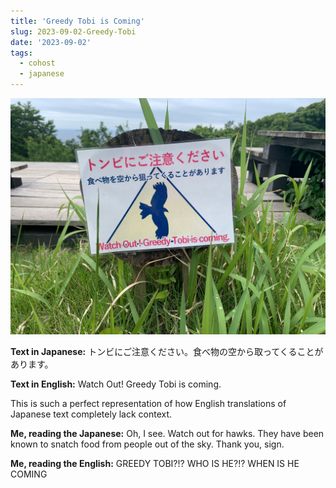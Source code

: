 ```yaml
---
title: 'Greedy Tobi is Coming'
slug: 2023-09-02-Greedy-Tobi
date: '2023-09-02'
tags:
  - cohost
  - japanese
---
```


![A sign in tall grass featuring a hawk and the words, 'Watch Out, Greedy Tobi is Coming.'](tobi.jpeg)

**Text in Japanese:** トンビにご注意ください。食べ物の空から取ってくることがあります。

**Text in English:** Watch Out! Greedy Tobi is coming.

This is such a perfect representation of how English translations of Japanese text completely lack context.

**Me, reading the Japanese:** Oh, I see. Watch out for hawks. They have been known to snatch food from people out of the sky. Thank you, sign.

**Me, reading the English:** GREEDY TOBI?!? WHO IS HE?!? WHEN IS HE COMING
